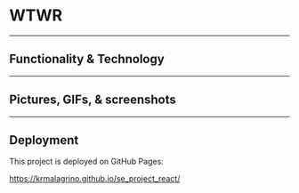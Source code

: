 # WTWR

------------------------

## Functionality & Technology

------------------------ 

## Pictures, GIFs, & screenshots
 
------------------------

## Deployment

This project is deployed on GitHub Pages:
 
https://krmalagrino.github.io/se_project_react/

